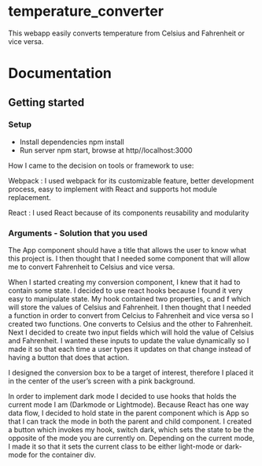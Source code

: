 # temperature_converter

This webapp easily converts temperature from Celsius and Fahrenheit or vice versa.

# Documentation

## Getting started

### Setup

  - Install dependencies 
       npm install
  - Run server
       npm start, browse at http//localhost:3000



How I came to the decision on tools or framework to use: 
  
  Webpack : I used webpack for its customizable feature, better development process, easy to implement with React and supports hot module replacement. 

  React : I used React because of its components reusability and modularity 
  


### Arguments - Solution that you used

The App component should have a title that allows the user to know what this project is.
I then thought that I needed some component that will allow me to convert Fahrenheit to Celsius and vice versa.

When I started creating my conversion component, I knew that it had to contain some state. I decided to use react hooks because I found it very easy to manipulate state. My hook contained two properties, c and f which will store the values of Celsius and Fahrenheit. I then thought that I needed a function in order to convert from Celcius to Fahrenheit and vice versa so I created two functions. One converts to Celsius and the other to Fahrenheit. Next I decided to create two input fields which will hold the value of Celsius and Fahrenheit. I wanted these inputs to update the value dynamically so I made it so that each time a user types it updates on that change instead of having a button that does that action. 

I designed the conversion box to be a target of interest, therefore I placed it in the center of the user’s screen with a pink background.

In order to implement dark mode I decided to use hooks that holds the current mode I am (Darkmode or Lightmode). Because React has one way data flow, I decided to hold state in the parent component which is App so that I can track the mode in both the parent and child component. I created a button which invokes my hook, switch dark, which sets the state to be the opposite of the mode you are currently on. Depending on the current mode, I made it so that it sets the current class to be either light-mode or dark-mode for the container div.





